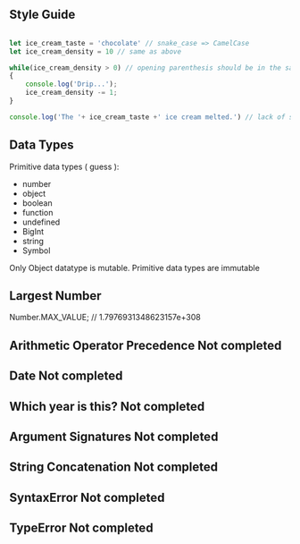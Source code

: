##  Style Guide	
```javascript 

let ice_cream_taste = 'chocolate' // snake_case => CamelCase
let ice_cream_density = 10 // same as above 

while(ice_cream_density > 0) // opening parenthesis should be in the same line 
{
    console.log('Drip...');
    ice_cream_density -= 1;
}

console.log('The '+ ice_cream_taste +' ice cream melted.') // lack of spaces between + operator  
``` 



## 	Data Types	

Primitive data types ( guess ): 
- number 
- object 
- boolean
- function 
- undefined 
- BigInt 
- string  
- Symbol 

Only Object datatype is mutable. Primitive data types are immutable 
## 	Largest Number	

Number.MAX_VALUE; // 1.7976931348623157e+308

## 	Arithmetic Operator Precedence	Not completed
## 	Date	Not completed
## 	Which year is this?	Not completed
## 	Argument Signatures	Not completed
## 	String Concatenation	Not completed
## 	SyntaxError	Not completed
## 	TypeError	Not completed
